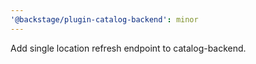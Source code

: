 ```yaml
---
'@backstage/plugin-catalog-backend': minor
---
```


Add single location refresh endpoint to catalog-backend.
